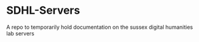 # SDHL-Servers
A repo to temporarily hold documentation on the sussex digital humanities lab servers

